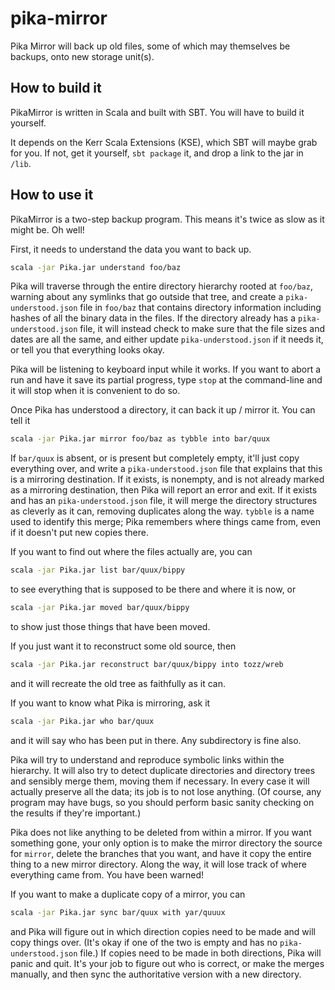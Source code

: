 # pika-mirror
Pika Mirror will back up old files, some of which may themselves be backups, onto new storage unit(s).

## How to build it

PikaMirror is written in Scala and built with SBT.  You will have to build it yourself.

It depends on the Kerr Scala Extensions (KSE), which SBT will maybe grab for you.  If not, get it yourself, `sbt package` it, and drop a link to the jar in `/lib`.

## How to use it

PikaMirror is a two-step backup program.  This means it's twice as slow as it might be.  Oh well!

First, it needs to understand the data you want to back up.

```bash
scala -jar Pika.jar understand foo/baz
```

Pika will traverse through the entire directory hierarchy rooted at `foo/baz`, warning about any symlinks that go outside that tree, and create a `pika-understood.json` file in `foo/baz` that contains directory information including hashes of all the binary data in the files.  If the directory already has a `pika-understood.json` file, it will instead check to make sure that the file sizes and dates are all the same, and either update `pika-understood.json` if it needs it, or tell you that everything looks okay.

Pika will be listening to keyboard input while it works.  If you want to abort a run and have it save its partial progress, type `stop` at the command-line and it will stop when it is convenient to do so.

Once Pika has understood a directory, it can back it up / mirror it.  You can tell it

```bash
scala -jar Pika.jar mirror foo/baz as tybble into bar/quux
```

If `bar/quux` is absent, or is present but completely empty, it'll just copy everything over, and write a `pika-understood.json` file that explains that this is a mirroring destination.  If it exists, is nonempty, and is not already marked as a mirroring destination, then Pika will report an error and exit.  If it exists and has an `pika-understood.json` file, it will merge the directory structures as cleverly as it can, removing duplicates along the way.  `tybble` is a name used to identify this merge; Pika remembers where things came from, even if it doesn't put new copies there.

If you want to find out where the files actually are, you can

```bash
scala -jar Pika.jar list bar/quux/bippy
```

to see everything that is supposed to be there and where it is now, or

```bash
scala -jar Pika.jar moved bar/quux/bippy
```

to show just those things that have been moved.

If you just want it to reconstruct some old source, then

```bash
scala -jar Pika.jar reconstruct bar/quux/bippy into tozz/wreb
```

and it will recreate the old tree as faithfully as it can.

If you want to know what Pika is mirroring, ask it

```bash
scala -jar Pika.jar who bar/quux
```

and it will say who has been put in there.  Any subdirectory is fine also.

Pika will try to understand and reproduce symbolic links within the hierarchy.  It will also try to detect duplicate directories and directory trees and sensibly merge them, moving them if necessary.  In every case it will actually preserve all the data; its job is to not lose anything.  (Of course, any program may have bugs, so you should perform basic sanity checking on the results if they're important.)

Pika does not like anything to be deleted from within a mirror.  If you want something gone, your only option is to make the mirror directory the source for `mirror`, delete the branches that you want, and have it copy the entire thing to a new mirror directory.  Along the way, it will lose track of where everything came from.  You have been warned!

If you want to make a duplicate copy of a mirror, you can

```bash
scala -jar Pika.jar sync bar/quux with yar/quuux
```

and Pika will figure out in which direction copies need to be made and will copy things over.  (It's okay if one of the two is empty and has no `pika-understood.json` file.)  If copies need to be made in both directions, Pika will panic and quit.  It's your job to figure out who is correct, or make the merges manually, and then sync the authoritative version with a new directory.
